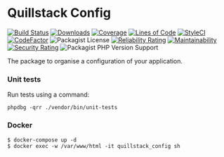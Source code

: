 # Quillstack Config

[![Build Status](https://app.travis-ci.com/quillstack/config.svg?branch=main)](https://app.travis-ci.com/quillstack/config)
[![Downloads](https://img.shields.io/packagist/dt/quillstack/config.svg)](https://packagist.org/packages/quillstack/config)
[![Coverage](https://sonarcloud.io/api/project_badges/measure?project=quillstack_config&metric=coverage)](https://sonarcloud.io/summary/new_code?id=quillstack_config)
[![Lines of Code](https://sonarcloud.io/api/project_badges/measure?project=quillstack_config&metric=ncloc)](https://sonarcloud.io/summary/new_code?id=quillstack_config)
[![StyleCI](https://github.styleci.io/repos/306445448/shield?branch=main)](https://github.styleci.io/repos/306445448?branch=main)
[![CodeFactor](https://www.codefactor.io/repository/github/quillstack/config/badge)](https://www.codefactor.io/repository/github/quillstack/config)
![Packagist License](https://img.shields.io/packagist/l/quillstack/config)
[![Reliability Rating](https://sonarcloud.io/api/project_badges/measure?project=quillstack_config&metric=reliability_rating)](https://sonarcloud.io/summary/new_code?id=quillstack_config)
[![Maintainability](https://api.codeclimate.com/v1/badges/27e6ebd0260bf0e844fa/maintainability)](https://codeclimate.com/github/quillstack/config/maintainability)
[![Security Rating](https://sonarcloud.io/api/project_badges/measure?project=quillstack_config&metric=security_rating)](https://sonarcloud.io/summary/new_code?id=quillstack_config)
![Packagist PHP Version Support](https://img.shields.io/packagist/php-v/quillstack/config)

The package to organise a configuration of your application.

### Unit tests

Run tests using a command:

```
phpdbg -qrr ./vendor/bin/unit-tests
```

### Docker

```shell
$ docker-compose up -d
$ docker exec -w /var/www/html -it quillstack_config sh
```
